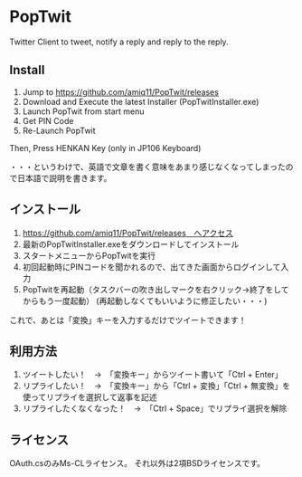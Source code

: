 ﻿PopTwit
=======

Twitter Client to tweet, notify a reply and reply to the reply.

Install
----
1. Jump to https://github.com/amiq11/PopTwit/releases
2. Download and Execute the latest Installer (PopTwitInstaller.exe)
3. Launch PopTwit from start menu
4. Get PIN Code
5. Re-Launch PopTwit

Then, Press HENKAN Key (only in JP106 Keyboard)

・・・というわけで、英語で文章を書く意味をあまり感じなくなってしまったので日本語で説明を書きます。

インストール
----
1. https://github.com/amiq11/PopTwit/releases　へアクセス
2. 最新のPopTwitInstaller.exeをダウンロードしてインストール
3. スタートメニューからPopTwitを実行
4. 初回起動時にPINコードを聞かれるので、出てきた画面からログインして入力
5. PopTwitを再起動（タスクバーの吹き出しマークを右クリック→終了をしてからもう一度起動）
(再起動しなくてもいいように修正したい・・・)

これで、あとは「変換」キーを入力するだけでツイートできます！


利用方法
----
1. ツイートしたい！　→　「変換キー」からツイート書いて「Ctrl + Enter」
2. リプライしたい！　→　「変換キー」から「Ctrl + 変換」「Ctrl + 無変換」を使ってリプライを選択して返事を記述
3. リプライしたくなくなった！　→　「Ctrl + Space」でリプライ選択を解除

ライセンス
----
OAuth.csのみMs-CLライセンス。
それ以外は2項BSDライセンスです。